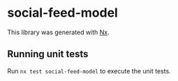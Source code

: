 # social-feed-model

This library was generated with [Nx](https://nx.dev).

## Running unit tests

Run `nx test social-feed-model` to execute the unit tests.
